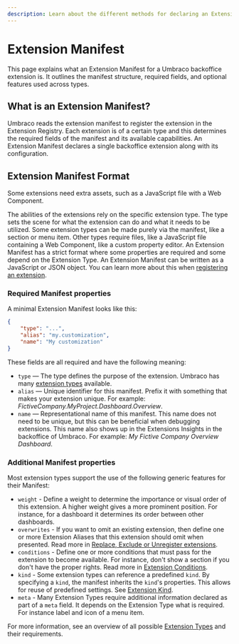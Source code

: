 ```yaml
---
description: Learn about the different methods for declaring an Extension Manifest.
---
```


# Extension Manifest
This page explains what an Extension Manifest for a Umbraco backoffice extension is. It outlines the manifest structure, required fields, and optional features used across types.

## What is an Extension Manifest?
Umbraco reads the extension manifest to register the extension in the Extension Registry.
Each extension is of a certain type and this determines the required fields of the manifest and its available capabilities.
An Extension Manifest declares a single backoffice extension along with its configuration.

## Extension Manifest Format
Some extensions need extra assets, such as a JavaScript file with a Web Component.

The abilities of the extensions rely on the specific extension type. The type sets the scene for what the extension can do and what it needs to be utilized. Some extension types can be made purely via the manifest, like a section or menu item. Other types require files, like a JavaScript file containing a Web Component, like a custom property editor.
An Extension Manifest has a strict format where some properties are required and some depend on the Extension Type. An Extension Manifest can be written as a JavaScript or JSON object. You can learn more about this when [registering an extension](register-extensions.md).
### Required Manifest properties
A minimal Extension Manifest looks like this:

```json
{
    "type": "...",
    "alias": "my.customization",
    "name": "My customization"
}
```

These fields are all required and have the following meaning:

* `type` — The type defines the purpose of the extension. Umbraco has many [extension types](../extension-types) available.
* `alias` — Unique identifier for this manifest. Prefix it with something that makes your extension unique. For example: _FictiveCompany.MyProject.Dashboard.Overview_.
* `name` — Representational name of this manifest. This name does not need to be unique, but this can be beneficial when debugging extensions. This name also shows up in the Extensions Insights in the backoffice of Umbraco. For example: _My Fictive Company Overview Dashboard_.

### Additional Manifest properties
Most extension types support the use of the following generic features for their Manifest:

* `weight` - Define a weight to determine the importance or visual order of this extension. A higher weight gives a more prominent position. For instance, for a dashboard it determines its order between other dashboards.
* `overwrites` - If you want to omit an existing extension, then define one or more Extension Aliases that this extension should omit when presented. Read more in [Replace, Exclude or Unregister extensions](replace-exclude-or-unregister.md).
* `conditions` - Define one or more conditions that must pass for the extension to become available. For instance, don't show a section if you don't have the proper rights. Read more in [Extension Conditions](../extension-conditions.md). 
* `kind` - Some extension types can reference a predefined `kind`. By specifying a `kind`, the manifest inherits the `kind`'s properties. This allows for reuse of predefined settings. See [Extension Kind](../extension-kind.md).
* `meta` - Many Extension Types require additional information declared as part of a `meta` field. It depends on the Extension Type what is required. For instance label and icon of a menu item.

For more information, see an overview of all possible [Extension Types](../extension-types/) and their requirements.
